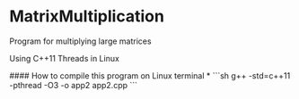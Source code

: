 # MatrixMultiplication
<p>Program for multiplying large matrices</p>
<p>Using C++11 Threads in Linux</p>
#### How to compile this program on Linux terminal
* ```sh
g++ -std=c++11 -pthread -O3 -o app2 app2.cpp
```
<p></p>

